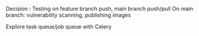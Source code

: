 Decision : Testing on feature branch push, main branch push/pull
On main branch: vulnerability scanning, publishing images

Explore task queue/job queue with Celery
